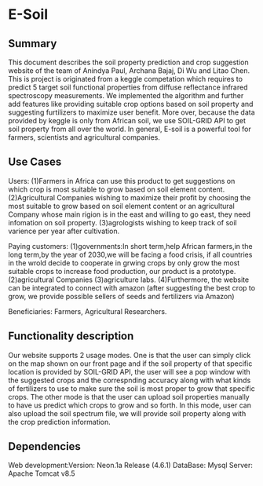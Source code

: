 E-Soil
===============


## Summary

This document describes the soil property prediction and crop suggestion website of the team of Anindya Paul,
Archana Bajaj, Di Wu and Litao Chen. This is project is originated from a keggle competation which requires to
predict 5 target soil functional properties from diffuse reflectance
infrared spectroscopy measurements.  We implemented the algorithm and further add features like providing suitable crop options based on soil property and suggesting furtilizers to maximize user benefit. More over, because the data provided by keggle is only from African soil, we use SOIL-GRID API to get soil property from all over the world.
In general, E-soil is a powerful tool for farmers, scientists and agricultural companies. 


## Use Cases

Users: 
(1)Farmers in Africa can use this product to get suggestions on which crop is most suitable to grow based on soil element content.
(2)Agricultural Companies wishing to maximize their profit by choosing the most suitable to grow based on soil element content
       or an agricultural Company whose main rigion is in the east and willing to go east, they need infomation on soil property.
(3)agrologists wishing to keep track of soil varience per year after cultivation.
       
Paying customers:
(1)governments:In short term,help African farmers,in the long term,by the year of 2030,we will be facing a food crisis,
if all countries in the wrold decide to cooperate in grwing crops by only grow the most suitable crops to increase food production,
our product is a prototype.
(2)agricultural Companies
(3)agriculture labs. 
(4)Furthermore, the website can be integrated to connect
                  with amazon (after suggesting the best crop to grow, we provide possible sellers of seeds and fertilizers via Amazon)
                  
Beneficiaries: Farmers, Agricultural Researchers.  


## Functionality description
Our website supports 2 usage modes. One is that the user can simply click on the map shown on our front page and if the soil property of that specific location is provided by SOIL-GRID API, the user will see a pop window with the suggested crops and the correspnding accuracy along with what kinds of fertilizers to use to make sure the soil is most proper to grow that specific crops. The other mode is that the user can upload soil properties manually to have us predict which crops to grow and so forth. In this mode, user can also upload the soil spectrum file, we will provide soil property along with the crop prediction information.

## Dependencies
Web development:Version: Neon.1a Release (4.6.1)
DataBase: Mysql
Server: Apache Tomcat v8.5
